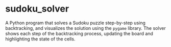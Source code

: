 # sudoku_solver
A Python program that solves a Sudoku puzzle step-by-step using backtracking, and visualizes the solution using the `pygame` library. The solver shows each step of the backtracking process, updating the board and highlighting the state of the cells.
